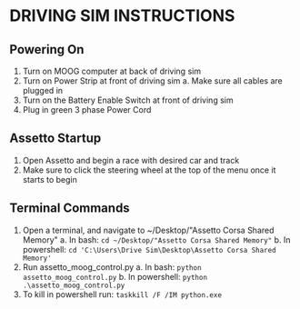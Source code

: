 # DRIVING SIM INSTRUCTIONS

## Powering On
1. Turn on MOOG computer at back of driving sim
2. Turn on Power Strip at front of driving sim
    a. Make sure all cables are plugged in
3. Turn on the Battery Enable Switch at front of driving sim
4. Plug in green 3 phase Power Cord

## Assetto Startup
1. Open Assetto and begin a race with desired car and track
2. Make sure to click the steering wheel at the top of the menu once it starts to begin

## Terminal Commands
1. Open a terminal, and navigate to ~/Desktop/"Assetto Corsa Shared Memory"
    a. In bash:
        ``` cd ~/Desktop/"Assetto Corsa Shared Memory" ```
    b. In powershell:
        ``` cd 'C:\Users\Drive Sim\Desktop\Assetto Corsa Shared Memory' ```
2. Run assetto_moog_control.py
    a. In bash:
        ``` python assetto_moog_control.py ```
    b. In powershell:
        ``` python .\assetto_moog_control.py ```
3. To kill in powershell run:
    ``` taskkill /F /IM python.exe ```

